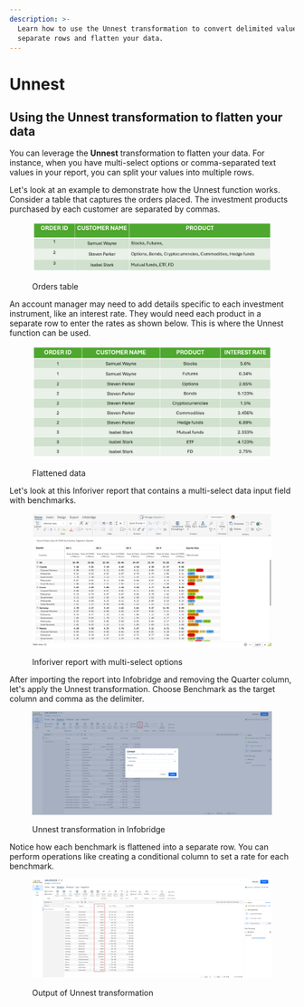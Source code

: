 ```yaml
---
description: >-
  Learn how to use the Unnest transformation to convert delimited values into
  separate rows and flatten your data.
---
```


# Unnest

## Using the Unnest transformation to flatten your data

You can leverage the **Unnest** transformation to flatten your data. For instance, when you have multi-select options or comma-separated text values in your report, you can split your values into multiple rows.

Let's look at an example to demonstrate how the Unnest function works. Consider a table that captures the orders placed. The investment products purchased by each customer are separated by commas.

<figure><img src="../../.gitbook/assets/image (6) (1) (1) (1) (1) (1) (1) (1).png" alt=""><figcaption><p>Orders table</p></figcaption></figure>

An account manager may need to add details specific to each investment instrument, like an interest rate. They would need each product in a separate row to enter the rates as shown below. This is where the Unnest function can be used.

<figure><img src="../../.gitbook/assets/image (1) (1) (1) (1) (1) (1) (1) (1) (1) (1) (1) (1) (1) (1) (1) (1) (1) (1) (1) (1) (1) (1) (1) (1) (1) (1) (1) (1) (1) (1) (1) (1) (1) (1) (1) (1) (1) (1) (1) (1).png" alt=""><figcaption><p>Flattened data</p></figcaption></figure>

Let's look at this Inforiver report that contains a multi-select data input field with benchmarks.

<figure><img src="../../.gitbook/assets/image (2) (1) (1) (1) (1) (1) (1) (1) (1) (1) (1) (1) (1) (1) (1) (1) (1) (1) (1) (1) (1) (1) (1) (1) (1).png" alt=""><figcaption><p>Inforiver report with multi-select options</p></figcaption></figure>

After importing the report into Infobridge and removing the Quarter column, let's apply the Unnest transformation. Choose Benchmark as the target column and comma as the delimiter.

<figure><img src="../../.gitbook/assets/image (3) (1) (1) (1) (1) (1) (1) (1) (1) (1) (1) (1) (1) (1) (1) (1) (1) (1) (1) (1) (1) (1).png" alt=""><figcaption><p>Unnest transformation in Infobridge</p></figcaption></figure>

Notice how each benchmark is flattened into a separate row. You can perform operations like creating a conditional column to set a rate for each benchmark.

<figure><img src="../../.gitbook/assets/image (1135) (1).png" alt=""><figcaption><p>Output of Unnest transformation</p></figcaption></figure>
